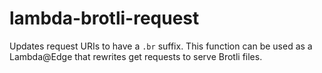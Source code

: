 # lambda-brotli-request

Updates request URIs to have a `.br` suffix. This function can be used as a Lambda@Edge that rewrites get requests to serve Brotli files.